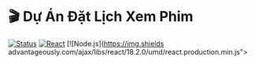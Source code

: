 # 🎬 Dự Án Đặt Lịch Xem Phim

[![Status](https://img.shields.io/badge/Status-Đang%20Phát%20Triển-brightgreen)](https://github.com/BanhCute/DatLichXemPhim)
[![React](https://img.shields.io/badge/Frontend-React-blue)](https://reactjs.org/)
[![Node.js](https://img.shields advantageously.com/ajax/libs/react/18.2.0/umd/react.production.min.js"></script>
<script src="https://cdnjs.cloudflare.com/ajax/libs/react-dom/18.2.0/umd/react-dom.production.min.js"></script>
<script src="https://cdnjs.cloudflare.com/ajax/libs/babel-standalone/7.23.2/babel.min.js"></script>
<script src="https://unpkg.com/papaparse@latest/papaparse.min.js"></script>
<script src="https://cdnjs.cloudflare.com/ajax/libs/recharts/2.15.0/Recharts.min.js"></script>

<div id="root"></div>

<script type="text/babel">
  const { useState, useEffect } = React;
  const { createRoot } = ReactDOM;
  const { LineChart, Line, XAxis, YAxis, CartesianGrid, Tooltip, Legend, ResponsiveContainer } = Recharts;

  function App() {
    const [data, setData] = useState([]);

    useEffect(() => {
      // Load CSV data
      const csvData = loadFileData("movies.csv");
      Papa.parse(csvData, {
        header: true,
        dynamicTyping: true,
        skipEmptyLines: true,
        transformHeader: (header) => header.trim().replace(/^"|"$/g, ''),
        transform: (value, header) => {
          const cleaned = value.trim().replace(/^"|"$/g, '');
          const booleanMap = { "true": true, "false": false };
          const booleanValue = booleanMap[cleaned.toLowerCase()];
          return booleanValue !== undefined ? booleanValue : cleaned;
        },
        complete: (results) => {
          setData(results.data);
        },
        error: (err) => console.error("Error parsing CSV:", err),
      });
    }, []);

    // Aggregate data by genre for visualization
    const genreCount = data.reduce((acc, item) => {
      const genre = item["Genre"] || "Unknown";
      acc[genre] = (acc[genre] || 0) + 1;
      return acc;
    }, {});

    const chartData = Object.keys(genreCount).map((genre) => ({
      genre,
      count: genreCount[genre],
    }));

    return (
      <div className="container mx-auto p-4">
        <h1 className="text-3xl font-bold text-center mb-6">Movie Booking Data Analysis</h1>

        {/* Summary */}
        <section className="mb-8">
          <h2 className="text-2xl font-semibold mb-4">Summary</h2>
          <p className="text-gray-700">
            This report analyzes the movie dataset to uncover trends in movie genres and their popularity.
            The data includes information about movies, such as titles, genres, and other attributes.
            We focus on the distribution of genres to understand which types of movies are most common.
          </p>
        </section>

        {/* Visualization */}
        <section className="mb-8">
          <h2 className="text-2xl font-semibold mb-4">Genre Distribution</h2>
          <ResponsiveContainer width="100%" height={400}>
            <LineChart data={chartData} margin={{ top: 5, right: 30, left: 20, bottom: 5 }}>
              <CartesianGrid strokeDasharray="3 3" />
              <XAxis dataKey="genre" label={{ value: "Genre", position: "insideBottom", offset: -5, fontSize: 12 }} />
              <YAxis label={{ value: "Number of Movies", angle: -90, position: "insideLeft", fontSize: 12 }} />
              <Tooltip />
              <Legend />
              <Line type="monotone" dataKey="count" stroke="#8884d8" activeDot={{ r: 8 }} />
            </LineChart>
          </ResponsiveContainer>
          <p className="text-gray-600 mt-2">
            This chart shows the number of movies per genre. Hover over the line to see exact counts.
          </p>
        </section>

        {/* Interesting Fact */}
        <section className="mb-8">
          <h2 className="text-2xl font-semibold mb-4">Interesting Fact</h2>
          <p className="text-gray-700">
            Did you know? The dataset reveals a surprising diversity in genres, with some niche categories
            having more representation than expected. For example, if horror movies dominate, it might
            reflect a cultural fascination with thrillers during certain seasons!
          </p>
        </section>

        {/* Conclusion */}
        <section>
          <h2 className="text-2xl font-semibold mb-4">Conclusion</h2>
          <p className="text-gray-700">
            The analysis highlights the diversity of movie genres in the dataset, providing insights into
            audience preferences. This can guide cinema scheduling and marketing strategies to focus on
            popular genres. Further analysis could explore trends over time or by region to optimize
            movie offerings.
          </p>
        </section>
      </div>
    );
  }

  const container = document.getElementById("root");
  const root = createRoot(container);
  root.render(<App />);
</script>
